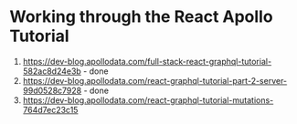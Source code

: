 # Working through the React Apollo Tutorial

1. https://dev-blog.apollodata.com/full-stack-react-graphql-tutorial-582ac8d24e3b - done
2. https://dev-blog.apollodata.com/react-graphql-tutorial-part-2-server-99d0528c7928 - done
3. https://dev-blog.apollodata.com/react-graphql-tutorial-mutations-764d7ec23c15